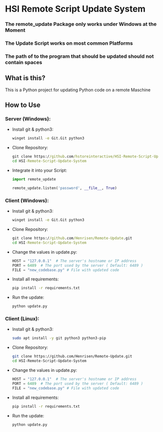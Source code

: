 # HSI Remote Script Update System

### The remote_update Package only works under Windows at the Moment
### The Update Script works on most common Platforms
### The path of to the program that should be updated should not contain spaces

## What is this?
This is a Python project for updating Python code on a remote Maschine

## How to Use
### Server (Windows):
 - Install git & python3:
   ```bat
   winget install -e Git.Git python3
   ```
 - Clone Repository:
   ```bat
   git clone https://github.com/hstoreinteractive/HSI-Remote-Script-Update-System.git
   cd HSI-Remote-Script-Update-System
   ```
 - Integrate it into your Script:
   ```python
   import remote_update
   
   remote_update.listen('password', __file__, True)
   ```
### Client (Windows):
 - Install git & python3:
   ```bat
   winget install -e Git.Git python3
   ```
 - Clone Repository:
   ```bat
   git clone https://github.com/Henrisen/Remote-Update.git
   cd HSI-Remote-Script-Update-System
   ```
 - Change the values in update.py:
   ```python
   HOST = "127.0.0.1"  # The server's hostname or IP address
   PORT = 6489  # The port used by the server ( Default: 6489 )
   FILE = "new_codebase.py" # File with updated code
   ```
 - Install all requirements:
   ```bat
   pip install -r requirements.txt
   ```
 - Run the update:
   ```bat
   python update.py
   ```
### Client (Linux):
 - Install git & python3:
   ```bash
   sudo apt install -y git python3 python3-pip
   ```
 - Clone Repository:
   ```bash
   git clone https://github.com/Henrisen/Remote-Update.git
   cd HSI-Remote-Script-Update-System
   ```
 - Change the values in update.py:
   ```python
   HOST = "127.0.0.1"  # The server's hostname or IP address
   PORT = 6489  # The port used by the server ( Default: 6489 )
   FILE = "new_codebase.py" # File with updated code
   ```
 - Install all requirements:
   ```bash
   pip install -r requirements.txt
   ```
 - Run the update:
   ```bash
   python update.py
   ```
